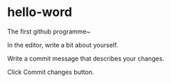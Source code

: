 # hello-word
The first github programme~

In the editor, write a bit about yourself.

Write a commit message that describes your changes.

Click Commit changes button.
